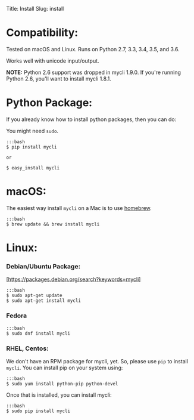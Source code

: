 Title: Install
Slug: install

# Compatibility:

Tested on macOS and Linux. Runs on Python 2.7, 3.3, 3.4, 3.5, and 3.6.

Works well with unicode input/output.

**NOTE:** Python 2.6 support was dropped in mycli 1.9.0. If you're running
Python 2.6, you'll want to install mycli 1.8.1.


# Python Package:

If you already know how to install python packages, then you can do:

You might need ``sudo``.

    :::bash
    $ pip install mycli

    or

    $ easy_install mycli


# macOS:

The easiest way install ``mycli`` on a Mac is to use [homebrew].

    :::bash
    $ brew update && brew install mycli

# Linux:

### Debian/Ubuntu Package:

[https://packages.debian.org/search?keywords=mycli]

    :::bash
    $ sudo apt-get update
    $ sudo apt-get install mycli

### Fedora

    :::bash
    $ sudo dnf install mycli

### RHEL, Centos:

We don't have an RPM package for mycli, yet. So, please use `pip` to install `mycli`. You can install pip on your system using:

    :::bash
    $ sudo yum install python-pip python-devel

Once that is installed, you can install mycli:

    :::bash
    $ sudo pip install mycli

[homebrew]: http://brew.sh/
[https://packages.debian.org/search?keywords=mycli]: https://packages.debian.org/search?keywords=mycli
